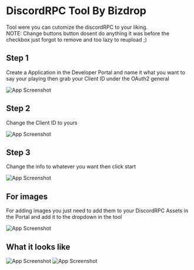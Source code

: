 # DiscordRPC Tool By Bizdrop

Tool were you can cutomize the discordRPC to your liking.          
NOTE: Change buttons button dosent do anything it was before the checkbox just forgot to remove and too lazy to reupload ;)

## Step 1
Create a Application in the Developer Portal and name it what you want to say your playing then grab your Client ID under the OAuth2 general

![App Screenshot](https://i.imgur.com/464hcTA.png)

## Step 2

Change the Client ID to yours

![App Screenshot](https://i.imgur.com/15QdWV4.png)

## Step 3
Change the info to whatever you want then click start

![App Screenshot](https://i.imgur.com/jsXvLbb.png)

## For images
For adding images you just need to add them to your DiscordRPC Assets in the Portal and add it to the dropdown in the tool

![App Screenshot](https://i.imgur.com/9GrT2Zr.png)

## What it looks like

![App Screenshot](https://i.imgur.com/QMhgGQ0.png) ![App Screenshot](https://i.imgur.com/yyyMQkj.png)
